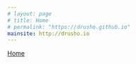 ```yaml
---
# layout: page
# title: Home
# permalink: "https://drusho.github.io"
mainsite: http://drusho.io
---
```


<a href="{{page.mainsite}}">Home</a>